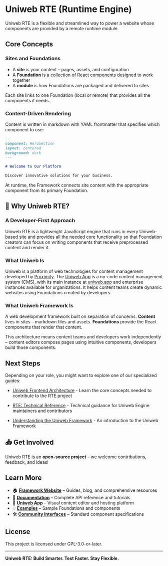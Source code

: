 # Uniweb RTE (Runtime Engine)

Uniweb RTE is a flexible and streamlined way to power a website whose components are provided by a remote runtime module.

## Core Concepts

### Sites and Foundations

-   A **site** is your content – pages, assets, and configuration
-   A **Foundation** is a collection of React components designed to work together
-   A **module** is how Foundations are packaged and delivered to sites

Each site links to one Foundation (local or remote) that provides all the components it needs.

### Content-Driven Rendering

Content is written in markdown with YAML frontmatter that specifies which component to use:

```markdown
---
component: HeroSection
layout: centered
background: dark
---

# Welcome to Our Platform

Discover innovative solutions for your business.
```

At runtime, the Framework connects site content with the appropriate component from its primary Foundation.

## 🚀 Why Uniweb RTE?

### **A Developer-First Approach**

Uniweb RTE is a lightweight JavaScript engine that runs in every Uniweb-based site and provides all the needed core functionality so that Foundation creators can focus on writing components that receive preprocessed content and render it.

### **What Uniweb Is**

Uniweb is a platform of web technologies for content management developed by [Proximify](https://www.proximify.com). The [Uniweb App](https://www.uniweb.app) is a no-code content management system (CMS), with its main instance at [uniweb.app](https://www.uniweb.app) and enterprise instances available for organizations. It helps content teams create dynamic websites using Foundations created by developers.

### **What Uniweb Framework Is**

A web development framework built on separation of concerns. **Content** lives in sites – markdown files and assets. **Foundations** provide the React components that render that content.

This architecture means content teams and developers work independently – content editors compose pages using intuitive components, developers build those components.

## Next Steps

Depending on your role, you might want to explore one of our specialized guides:

-   [Uniweb Frontend Architecture](docs/uniweb-frontend-architecture.md) - Learn the core concepts needed to contribute to the RTE project

-   [RTE: Technical Reference](docs/rte-technical-reference.md) - Technical guidance for Uniweb Engine maintainers and contributors

-   [Understanding the Uniweb Framework](docs/uniweb-framework.md) - An introduction to the Uniweb Framework

## 📥 Get Involved

Uniweb RTE is an **open-source project** – we welcome contributions, feedback, and ideas!

## Learn More

-   🏠 **[Framework Website](https://framework.uniweb.app)** – Guides, blog, and comprehensive resources
-   📘 **[Documentation](https://docs.framework.uniweb.app)** – Complete API reference and tutorials
-   🚀 **[Uniweb App](https://uniweb.app)** – Visual content editor and hosting platform
-   💡 **[Examples](https://github.com/uniwebcms/examples)** – Sample Foundations and components
-   🛠️ **[Community Interfaces](https://github.com/uniwebcms/interfaces)** – Standard component specifications

## License

This project is licensed under GPL-3.0-or-later.

---

**Uniweb RTE: Build Smarter. Test Faster. Stay Flexible.**
